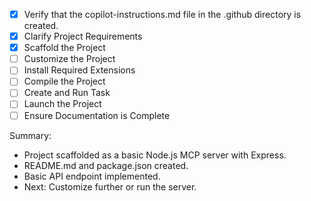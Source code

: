 - [x] Verify that the copilot-instructions.md file in the .github directory is created.
- [x] Clarify Project Requirements
- [x] Scaffold the Project
- [ ] Customize the Project
- [ ] Install Required Extensions
- [ ] Compile the Project
- [ ] Create and Run Task
- [ ] Launch the Project
- [ ] Ensure Documentation is Complete

Summary:
- Project scaffolded as a basic Node.js MCP server with Express.
- README.md and package.json created.
- Basic API endpoint implemented.
- Next: Customize further or run the server.
